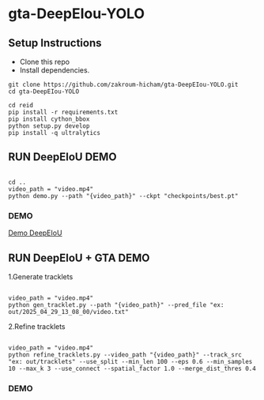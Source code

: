 # gta-DeepEIou-YOLO

## Setup Instructions

* Clone this repo
* Install dependencies.
```
git clone https://github.com/zakroum-hicham/gta-DeepEIou-YOLO.git
cd gta-DeepEIou-YOLO
```
```
cd reid
pip install -r requirements.txt
pip install cython_bbox
python setup.py develop
pip install -q ultralytics 
```


## RUN DeepEIoU DEMO

```

cd ..
video_path = "video.mp4"
python demo.py --path "{video_path}" --ckpt "checkpoints/best.pt"

```
### DEMO
[Demo DeepEIoU](https://github.com/zakroum-hicham/gta-DeepEIou-YOLO/blob/main/demo1.mp4)

## RUN DeepEIoU + GTA DEMO

1.Generate tracklets
```

video_path = "video.mp4"
python gen_tracklet.py --path "{video_path}" --pred_file "ex: out/2025_04_29_13_08_00/video.txt"

```
2.Refine tracklets

```

video_path = "video.mp4"
python refine_tracklets.py --video_path "{video_path}" --track_src "ex: out/tracklets" --use_split --min_len 100 --eps 0.6 --min_samples 10 --max_k 3 --use_connect --spatial_factor 1.0 --merge_dist_thres 0.4

```
### DEMO
